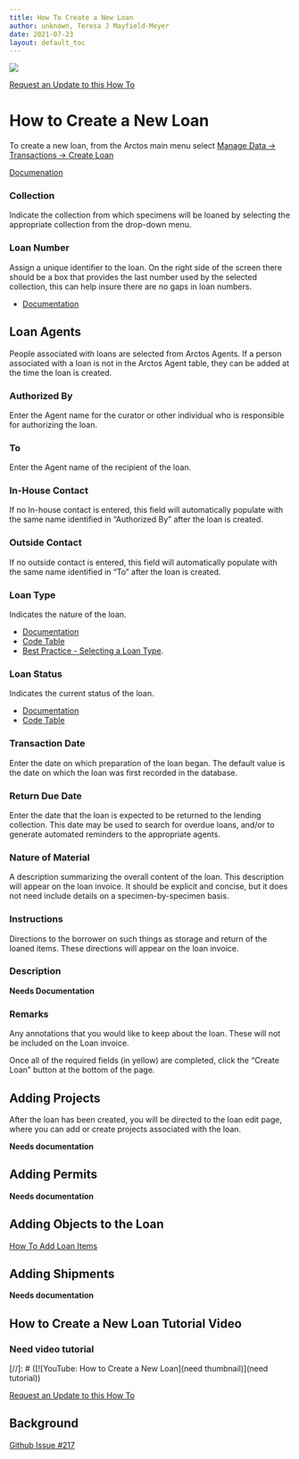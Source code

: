 ```yaml
---
title: How To Create a New Loan
author: unknown, Teresa J Mayfield-Meyer
date: 2021-07-23
layout: default_toc
---
```

![](https://raw.githubusercontent.com/ArctosDB/documentation-wiki/gh-pages/tutorial_images/Bear%20Work%20in%20Progress.JPG)

[Request an Update to this How To](https://github.com/ArctosDB/documentation-wiki/issues/new?assignees=&labels=How+To+Update&template=how-to-update.md&title=How+To+%5Badd+title%5D+update)

# How to Create a New Loan

To create a new loan, from the Arctos main menu select [Manage Data -> Transactions -> Create Loan](https://arctos.database.museum/Loan.cfm?Action=newLoan)

[Documenation](https://handbook.arctosdb.org/documentation/loans.html)

### Collection
Indicate the collection from which specimens will be loaned by selecting the appropriate collection from the drop-down menu.

### Loan Number
Assign a unique identifier to the loan. On the right side of the screen there should be a box that provides the last number used by the selected collection, this can help insure there are no gaps in loan numbers. 
* [Documentation](https://handbook.arctosdb.org/documentation/loans.html#loan-number)

## Loan Agents
People associated with loans are selected from Arctos Agents. If a person associated with a loan is not in the Arctos Agent table, they can be added at the time the loan is created.

### Authorized By
Enter the Agent name for the curator or other individual who is responsible for authorizing the loan.

### To
Enter the Agent name of the recipient of the loan.  

### In-House Contact
If no In-house contact is entered, this field will automatically populate with the same name identified in “Authorized By” after the loan is created. 

### Outside Contact
If no outside contact is entered, this field will automatically populate with the same name identified in “To” after the loan is created.

### Loan Type
Indicates the nature of the loan.
* [Documentation](https://handbook.arctosdb.org/documentation/loans.html#type)
* [Code Table](https://arctos.database.museum/info/ctDocumentation.cfm?table=ctloan_type)
* [Best Practice - Selecting a Loan Type](https://github.com/ArctosDB/documentation-wiki/blob/gh-pages/_best_practices/Loan_Type.markdown).

### Loan Status
Indicates the current status of the loan.  
* [Documentation](https://handbook.arctosdb.org/documentation/loans.html#status)
* [Code Table](https://arctos.database.museum/info/ctDocumentation.cfm?table=ctloan_status)

### Transaction Date
Enter the date on which preparation of the loan began. The default value is the date on which the loan was first recorded in the database.

### Return Due Date
Enter the date that the loan is expected to be returned to the lending collection. This date may be used to search for overdue loans, and/or to generate automated reminders to the appropriate agents.

### Nature of Material
A description summarizing the overall content of the loan. This description will appear on the loan invoice. It should be explicit and concise, but it does not need include details on a specimen-by-specimen basis.

### Instructions
Directions to the borrower on such things as storage and return of the loaned items. These directions will appear on the loan invoice.

### Description
**Needs Documentation**

### Remarks
Any annotations that you would like to keep about the loan. These will not be included on the Loan invoice. 

Once all of the required fields (in yellow) are completed, click the “Create Loan” button at the bottom of the page.

## Adding Projects
After the loan has been created, you will be directed to the loan edit page, where you can add or create projects associated with the loan.

**Needs documentation**

## Adding Permits

**Needs documentation**

## Adding Objects to the Loan

[How To Add Loan Items](https://handbook.arctosdb.org/how_to/How-to-Add-Loan-Items.html)

## Adding Shipments

**Needs documentation**

## How to Create a New Loan Tutorial Video

### Need video tutorial
[//]: # ([![YouTube: How to Create a New Loan](need thumbnail)](need tutorial))

[Request an Update to this How To](https://github.com/ArctosDB/documentation-wiki/issues/new?assignees=&labels=How+To+Update&template=how-to-update.md&title=How+To+%5Badd+title%5D+update)

## Background
[Github Issue #217](https://github.com/ArctosDB/documentation-wiki/issues/217)

